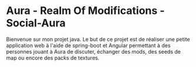 # Aura - Realm Of Modifications - Social-Aura

Bienvenue sur mon projet java. 
Le but de ce projet est de réaliser une petite application web à l'aide de spring-boot et Angular permettant à des personnes jouant à Aura de discuter, échanger des mods, des seeds de map ou encore des packs de textures.